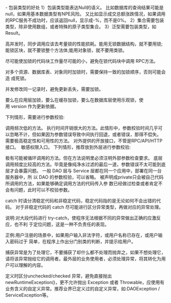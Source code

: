 - 包装类型的好处
1）包装类型能表达Null的语义。
   比如数据库的查询结果可能是null，如果用基本数据类型有NPE风险。
又比如显示成交总额涨跌情况，如果调用的RPC服务不成功时，应该返回null，显示成-%，而不是0%。
2）集合需要包装类型，除非使用数组，或者特殊的原子类型集合。
3）泛型需要包装类型，如Result<Integer>。

高并发时，同步调用应该去考量锁的性能损耗。能用无锁数据结构，就不要用锁;能锁区块，就不要锁整个方法体;能用对象锁，就不要用类锁。

尽可能使加锁的代码块工作量尽可能的小，避免在锁代码块中调用 RPC方法。

对多个资源、数据库表、对象同时加锁时，需要保持一致的加锁顺序，否则可能会造 成死锁。

并发修改同一记录时，避免更新丢失，需要加锁。

要么在应用层加锁，要么在缓存加锁，要么在数据库层使用乐观锁，使用 version 作为更新依据。


下列情形，需要进行参数校验:

调用频次低的方法。
执行时间开销很大的方法。此情形中，参数校验时间几乎可以忽略不计，但如果因为参数错误导致中间执行回退，或者错误，那得不偿失。
需要极高稳定性和可用性的方法。
对外提供的开放接口，不管是RPC/API/HTTP接口。 
敏感权限入口。
下列情形，推荐放到外层进行参数校验:

极有可能被循环调用的方法。但在方法说明里必须注明外部参数检查要求。
底层调用频度比较高的方法。毕竟是像纯净水过滤的最后一道，参数错误不太可能到底层才会暴露问题。
一般 DAO 层与 Service 层都在同一个应用中，部署在同一台服务器中，所 以 DAO 的参数校验，可以省略。
被声明成private只会被自己代码所调用的方法，如果能够确定调用方法的代码传入参 数已经做过检查或者肯定不会有问题，此时可以不校验参数。


catch 时请分清稳定代码和非稳定代码，稳定代码指的是无论如何不会出错的代码。 对于非稳定代码的 catch 尽可能进行区分异常类型，再做对应的异常处理。

说明:对大段代码进行 try-catch，使程序无法根据不同的异常做出正确的应激反应，也不利 于定位问题，这是一种不负责任的表现。

正例:用户注册的场景中，如果用户输入非法字符，或用户名称已存在，或用户输入密码过于 简单，在程序上作出分门别类的判断，并提示给用户。

捕获异常是为了处理它，不要捕获了却什么都不处理而抛弃之，如果不想处理它，请将该异常抛给它的调用者。最外层的业务使用者，必须处理异常，将其转化为用户可以理解的内容。

定义时区分unchecked/checked 异常，避免直接抛出newRuntimeException()，更不允许抛出 Exception 或者 Throwable，应使用有业务含义的自定义异常。推荐业界已定义过的自定义异常，如:DAOException / ServiceException等。

